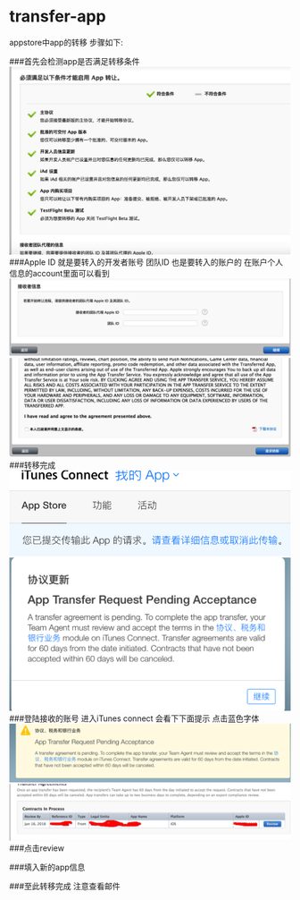# transfer-app
appstore中app的转移
 步骤如下:

###首先会检测app是否满足转移条件
![Effect pic](picture/1.png)
###Apple ID 就是要转入的开发者账号 团队ID 也是要转入的账户的 在账户个人信息的account里面可以看到
![Effect pic](picture/2.png)
![Effect pic](picture/3.png)
###转移完成
![Effect pic](picture/4.png)
![Effect pic](picture/5.png)
###登陆接收的账号 进入iTunes connect 会看下下面提示 点击蓝色字体
![Effect pic](picture/6.png)
![Effect pic](picture/7.png)
###点击review

###填入新的app信息

###至此转移完成 注意查看邮件
